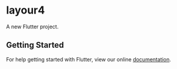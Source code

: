 # layour4

A new Flutter project.

## Getting Started

For help getting started with Flutter, view our online
[documentation](https://flutter.io/).
